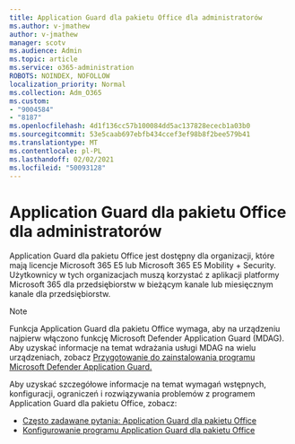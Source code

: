 ```yaml
---
title: Application Guard dla pakietu Office dla administratorów
ms.author: v-jmathew
author: v-jmathew
manager: scotv
ms.audience: Admin
ms.topic: article
ms.service: o365-administration
ROBOTS: NOINDEX, NOFOLLOW
localization_priority: Normal
ms.collection: Adm_O365
ms.custom:
- "9004584"
- "8187"
ms.openlocfilehash: 4d1f136cc57b100084dd5ac137828ececb1a03b0
ms.sourcegitcommit: 53e5caab697ebfb434ccef3ef98b8f2bee579b41
ms.translationtype: MT
ms.contentlocale: pl-PL
ms.lasthandoff: 02/02/2021
ms.locfileid: "50093128"
---
```

# <a name="application-guard-for-office-for-admins"></a>Application Guard dla pakietu Office dla administratorów

Application Guard dla pakietu Office jest dostępny dla organizacji, które mają licencje Microsoft 365 E5 lub Microsoft 365 E5 Mobility + Security. Użytkownicy w tych organizacjach muszą korzystać z aplikacji platformy Microsoft 365 dla przedsiębiorstw w bieżącym kanale lub miesięcznym kanale dla przedsiębiorstw.

> [!NOTE]
> Funkcja Application Guard dla pakietu Office wymaga, aby na urządzeniu najpierw włączono funkcję Microsoft Defender Application Guard (MDAG). Aby uzyskać informacje na temat wdrażania usługi MDAG na wielu urządzeniach, zobacz [Przygotowanie do zainstalowania programu Microsoft Defender Application Guard.](https://docs.microsoft.com/windows/security/threat-protection/microsoft-defender-application-guard/install-md-app-guard)

Aby uzyskać szczegółowe informacje na temat wymagań wstępnych, konfiguracji, ograniczeń i rozwiązywania problemów z programem Application Guard dla pakietu Office, zobacz:

- [Często zadawane pytania: Application Guard dla pakietu Office](https://support.microsoft.com/office/application-guard-for-office-9e0fb9c2-ffad-43bf-8ba3-78f785fdba46)
- [Konfigurowanie programu Application Guard dla pakietu Office](https://docs.microsoft.com/microsoft-365/security/office-365-security/install-app-guard)
